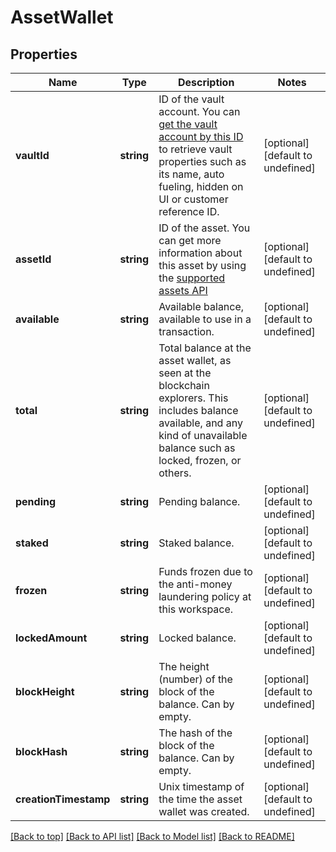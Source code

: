 # AssetWallet

## Properties

|Name | Type | Description | Notes|
|------------ | ------------- | ------------- | -------------|
|**vaultId** | **string** | ID of the vault account. You can [get the vault account by this ID](https://developers.fireblocks.com/reference/get_vault-accounts-vaultaccountid) to retrieve vault properties such as its name, auto fueling, hidden on UI or customer reference ID. | [optional] [default to undefined]|
|**assetId** | **string** | ID of the asset. You can get more information about this asset by using the [supported assets API](https://developers.fireblocks.com/reference/get_supported-assets) | [optional] [default to undefined]|
|**available** | **string** | Available balance, available to use in a transaction. | [optional] [default to undefined]|
|**total** | **string** | Total balance at the asset wallet, as seen at the blockchain explorers. This includes balance available, and any kind of unavailable balance such as locked, frozen, or others. | [optional] [default to undefined]|
|**pending** | **string** | Pending balance. | [optional] [default to undefined]|
|**staked** | **string** | Staked balance. | [optional] [default to undefined]|
|**frozen** | **string** | Funds frozen due to the anti-money laundering policy at this workspace. | [optional] [default to undefined]|
|**lockedAmount** | **string** | Locked balance. | [optional] [default to undefined]|
|**blockHeight** | **string** | The height (number) of the block of the balance. Can by empty. | [optional] [default to undefined]|
|**blockHash** | **string** | The hash of the block of the balance. Can by empty. | [optional] [default to undefined]|
|**creationTimestamp** | **string** | Unix timestamp of the time the asset wallet was created. | [optional] [default to undefined]|




[[Back to top]](#) [[Back to API list]](../../README.md#documentation-for-api-endpoints) [[Back to Model list]](../../README.md#documentation-for-models) [[Back to README]](../../README.md)
